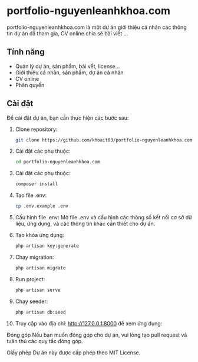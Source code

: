 # portfolio-nguyenleanhkhoa.com

portfolio-nguyenleanhkhoa.com là một dự án giới thiệu cá nhân các thông tin dự án đã tham gia, CV online chia sẽ bài viết ...

## Tính năng

- Quản lý dự án, sản phẩm, bài vết, license...
- Giới thiệu cá nhân, sản phẩm, dự án cá nhân
- CV online
- Phân quyền

## Cài đặt

Để cài đặt dự án, bạn cần thực hiện các bước sau:

1. Clone repository:

   ```bash
   git clone https://github.com/khoait03/portfolio-nguyenleanhkhoa.com.git

2. Cài đặt các phụ thuộc:

   ```bash
   cd portfolio-nguyenleanhkhoa.com
   
3. Cài đặt các phụ thuộc:
   ```bash
   composer install

4. Tạo file .env:
   ```bash
   cp .env.example .env

5. Cấu hình file .env:
   Mở file .env và cấu hình các thông số kết nối cơ sở dữ liệu, ứng dụng, và các thông tin khác cần thiết cho dự án.


6. Tạo khóa ứng dụng:
   ```bash
   php artisan key:generate

7. Chạy migration:
   ```bash
   php artisan migrate

8. Run project:
   ```bash
   php artisan serve

9. Chạy seeder:
   ```bash
   php artisan db:seed

10. Truy cập vào địa chỉ: http://127.0.0.1:8000 để xem ứng dụng:
 
    


Đóng góp
Nếu bạn muốn đóng góp cho dự án, vui lòng tạo pull request và tuân thủ các quy tắc đóng góp.

Giấy phép
Dự án này được cấp phép theo MIT License.
